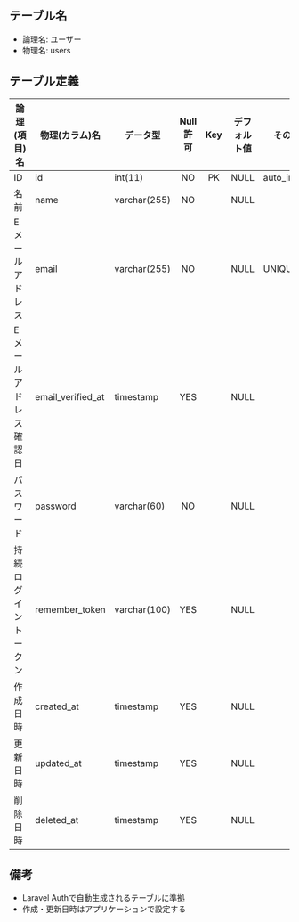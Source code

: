 ## テーブル名

- 論理名: ユーザー
- 物理名: users

## テーブル定義

| 論理(項目)名          | 物理(カラム)名    | データ型         | Null許可 | Key | デフォルト値 | その他設定     | 備考        |
|-----------------------|-------------------|------------------|:--------:|:---:|--------------|----------------|-------------|
| ID                    | id                | int(11)          | NO       | PK  | NULL         | auto_increment |             |
| 名前                  | name              | varchar(255)     | NO       |     | NULL         |                |             |
| Eメールアドレス       | email             | varchar(255)     | NO       |     | NULL         | UNIQUE         |             |
| Eメールアドレス確認日 | email_verified_at | timestamp        | YES      |     | NULL         |                |             |
| パスワード            | password          | varchar(60)      | NO       |     | NULL         |                |             |
| 持続ログイントークン  | remember_token    | varchar(100)     | YES      |     | NULL         |                |             |
| 作成日時              | created_at        | timestamp        | YES      |     | NULL         |                |             |
| 更新日時              | updated_at        | timestamp        | YES      |     | NULL         |                |             |
| 削除日時              | deleted_at        | timestamp        | YES      |     | NULL         |                |             |

## 備考

- Laravel Authで自動生成されるテーブルに準拠
- 作成・更新日時はアプリケーションで設定する